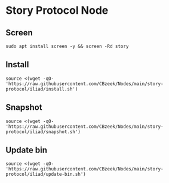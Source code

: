 #  Story Protocol Node

## Screen
```
sudo apt install screen -y && screen -Rd story
```

## Install
```
source <(wget -qO- 'https://raw.githubusercontent.com/CBzeek/Nodes/main/story-protocol/iliad/install.sh')
```

## Snapshot
```
source <(wget -qO- 'https://raw.githubusercontent.com/CBzeek/Nodes/main/story-protocol/iliad/snapshot.sh')
```

## Update bin
```
source <(wget -qO- 'https://raw.githubusercontent.com/CBzeek/Nodes/main/story-protocol/iliad/update-bin.sh')
```
